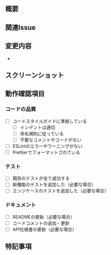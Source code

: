 <!--
  開発フロー:
  1. developブランチから新しいブランチを作成
  2. 作成したブランチで変更を実装
  3. Pull Requestを作成
  4. レビュー後にdevelopブランチにマージ
-->

## 概要

<!-- このPull Requestの目的を1-2文で簡潔に説明してください -->

## 関連Issue

<!-- 関連するIssueがある場合は以下のように記載してください -->
<!-- 例: close #123, related #456 -->

## 変更内容

<!-- 実装の詳細を箇条書きで記載してください -->
<!-- 例: -->
<!-- - ログイン画面のデザインを更新 -->
<!-- - パスワードリセット機能を追加 -->

-

## スクリーンショット

<!-- UIの変更がある場合は、変更前後のスクリーンショットを添付してください -->
<!-- 例: -->
<!-- ### 変更前 -->
<!-- [スクリーンショット] -->
<!-- ### 変更後 -->
<!-- [スクリーンショット] -->

## 動作確認項目

<!-- 確認が完了した項目にチェックを入れてください -->

### コードの品質

- [ ] コードスタイルガイドに準拠している
  - [ ] インデントは適切
  - [ ] 命名規則に従っている
  - [ ] 不要なコメントやコードがない
- [ ] ESLintのエラーやワーニングがない
- [ ] Prettierでフォーマットされている

### テスト

- [ ] 既存のテストが全て成功する
- [ ] 新機能のテストを追加した（必要な場合）
- [ ] エッジケースのテストを追加した（必要な場合）

### ドキュメント

- [ ] READMEの更新（必要な場合）
- [ ] コードコメントの追加・更新
- [ ] API仕様書の更新（必要な場合）

## 特記事項

<!-- レビュアーへの注意点や補足説明があれば記載してください -->
<!-- 例: -->
<!-- - この実装での特別な判断理由 -->
<!-- - 既知の制限事項 -->
<!-- - 今後の改善予定 -->
 
 